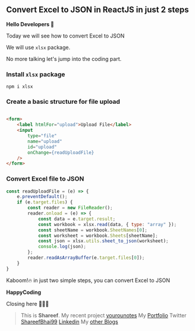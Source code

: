 ## Convert Excel to JSON in ReactJS in just 2 steps

**Hello Developers 🙌**

Today we will see how to convert Excel to JSON

We will use `xlsx` package.

No more talking let's jump into the coding part.

### Install `xlsx` package

```npm
npm i xlsx
```

### Create a basic structure for file upload

```html

<form>
    <label htmlFor="upload">Upload File</label>
    <input
        type="file"
        name="upload"
        id="upload"
        onChange={readUploadFile}
    />
</form>

```

### Convert Excel file to JSON

```js
const readUploadFile = (e) => {
    e.preventDefault();
    if (e.target.files) {
        const reader = new FileReader();
        reader.onload = (e) => {
            const data = e.target.result;
            const workbook = xlsx.read(data, { type: "array" });
            const sheetName = workbook.SheetNames[0];
            const worksheet = workbook.Sheets[sheetName];
            const json = xlsx.utils.sheet_to_json(worksheet);
            console.log(json);
        };
        reader.readAsArrayBuffer(e.target.files[0]);
    }
}

```

Kaboom!🔥 in just two simple steps, you can convert Excel to JSON

**HappyCoding**

Closing here 👋👋👋

> This is **Shareef**.
> My recent project [yourounotes](https://yourounotes.vercel.app/)
> My [Portfolio](https://portfolio.shareef.vercel.app/)
> Twitter [ShareefBhai99](https://twitter.com/shareefBhai99)
> [Linkedin](https://www.linkedin.com/in/nadeem-shareef-7a8394182/)
> My [other Blogs](https://dev.to/shareef)